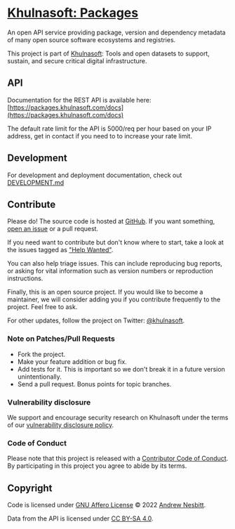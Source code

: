 # [Khulnasoft: Packages](https://packages.khulnasoft.com)

An open API service providing package, version and dependency metadata of many open source software ecosystems and registries.

This project is part of [Khulnasoft](https://khulnasoft.com): Tools and open datasets to support, sustain, and secure critical digital infrastructure.

## API

Documentation for the REST API is available here: [https://packages.khulnasoft.com/docs](https://packages.khulnasoft.com/docs)

The default rate limit for the API is 5000/req per hour based on your IP address, get in contact if you need to to increase your rate limit.

## Development

For development and deployment documentation, check out [DEVELOPMENT.md](DEVELOPMENT.md)

## Contribute

Please do! The source code is hosted at [GitHub](https://github.com/khulnasoft-lab/packages). If you want something, [open an issue](https://github.com/khulnasoft-lab/packages/issues/new) or a pull request.

If you need want to contribute but don't know where to start, take a look at the issues tagged as ["Help Wanted"](https://github.com/khulnasoft-lab/packages/issues?q=is%3Aopen+is%3Aissue+label%3A%22help+wanted%22).

You can also help triage issues. This can include reproducing bug reports, or asking for vital information such as version numbers or reproduction instructions. 

Finally, this is an open source project. If you would like to become a maintainer, we will consider adding you if you contribute frequently to the project. Feel free to ask.

For other updates, follow the project on Twitter: [@khulnasoft](https://twitter.com/khulnasoft).

### Note on Patches/Pull Requests

 * Fork the project.
 * Make your feature addition or bug fix.
 * Add tests for it. This is important so we don't break it in a future version unintentionally.
 * Send a pull request. Bonus points for topic branches.

### Vulnerability disclosure

We support and encourage security research on Khulnasoft under the terms of our [vulnerability disclosure policy](https://github.com/khulnasoft-lab/packages/security/policy).

### Code of Conduct

Please note that this project is released with a [Contributor Code of Conduct](https://github.com/khulnasoft-lab/.github/blob/main/CODE_OF_CONDUCT.md). By participating in this project you agree to abide by its terms.

## Copyright

Code is licensed under [GNU Affero License](LICENSE) © 2022 [Andrew Nesbitt](https://github.com/andrew).

Data from the API is licensed under [CC BY-SA 4.0](https://creativecommons.org/licenses/by-sa/4.0/).
